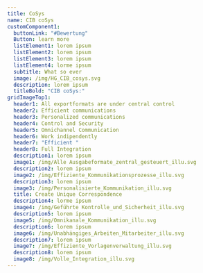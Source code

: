 ```yaml
---
title: CoSys
name: CIB coSys
customComponent1:
  buttonLink: "#Bewertung"
  Button: learn more
  listElement1: lorem ipsum
  listElement2: lorem ipsum
  listElement3: lorem ipsum
  listElement4: lorme ipsum
  subtitle: What so ever
  image: /img/HG_CIB_cosys.svg
  description: lorem ipsum
  titleBold: "CIB coSys:"
gridImageTop1:
  header1: All exportformats are under central control
  header2: Efficient communications
  header3: Personalized communications
  header4: Control and Security
  header5: Omnichannel Communication
  header6: Work indipendently
  header7: "Efficient "
  header8: Full Integration
  description1: lorem ipsum
  image1: /img/Alle Ausgabeformate_zentral_gesteuert_illu.svg
  description2: lorem ipsum
  image2: /img/Effiziente_Kommunikationsprozesse_illu.svg
  description3: lorem ipsum
  image3: /img/Personalisierte_Kommunikation_illu.svg
  title: Create Unique Correspondence
  description4: lorme ipsum
  image4: /img/Geführte Kontrolle_und_Sicherheit_illu.svg
  description5: lorem ipsum
  image5: /img/Omnikanale_Kommunikation_illu.svg
  description6: lorem ipsum
  image6: /img/Unabhängiges_Arbeiten_Mitarbeiter_illu.svg
  description7: lorem ipsum
  image7: /img/Effiziente_Vorlagenverwaltung_illu.svg
  description8: lorem ipsum
  image8: /img/Volle_Integration_illu.svg
---
```

